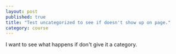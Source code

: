 ```yaml
---
layout: post
published: true
title: "Test uncategorized to see if doesn't show up on page."
category: course
---
```


I want to see what happens if don't give it a category.